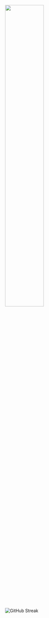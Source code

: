 <img width="50%" align="center" src="https://github-readme-stats.vercel.app/api?username=BMSales&show_icons=true&theme=midnight-purple&include_all_commits=true&count_private=true"></img>
<br>
<img src="https://streak-stats.demolab.com/?user=BMSales&theme=midnight-purple&border_radius=10&date_format=j%20M%5B%20Y%5D&exclude_days=Sun%2CSat&card_width=500&ring=6DEB89&fire=6DEB89" alt="GitHub Streak" />
